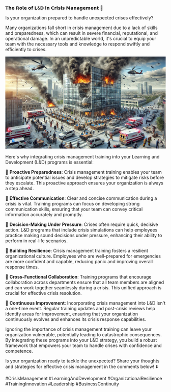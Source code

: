 𝗧𝗵𝗲 𝗥𝗼𝗹𝗲 𝗼𝗳 𝗟&𝗗 𝗶𝗻 𝗖𝗿𝗶𝘀𝗶𝘀 𝗠𝗮𝗻𝗮𝗴𝗲𝗺𝗲𝗻𝘁 🚨

Is your organization prepared to handle unexpected crises effectively?

Many organizations fall short in crisis management due to a lack of skills and preparedness, which can result in severe financial, reputational, and operational damage. In an unpredictable world, it's crucial to equip your team with the necessary tools and knowledge to respond swiftly and efficiently to crises.

![crisis](./images/013-ld.png)

Here's why integrating crisis management training into your Learning and Development (L&D) programs is essential:

📌 **Proactive Preparedness**: Crisis management training enables your team to anticipate potential issues and develop strategies to mitigate risks before they escalate. This proactive approach ensures your organization is always a step ahead.

📌 **Effective Communication**: Clear and concise communication during a crisis is vital. Training programs can focus on developing strong communication skills, ensuring that your team can convey critical information accurately and promptly.

📌 **Decision-Making Under Pressure**: Crises often require quick, decisive action. L&D programs that include crisis simulations can help employees practice making sound decisions under pressure, enhancing their ability to perform in real-life scenarios.

📌 **Building Resilience**: Crisis management training fosters a resilient organizational culture. Employees who are well-prepared for emergencies are more confident and capable, reducing panic and improving overall response times.

📌 **Cross-Functional Collaboration**: Training programs that encourage collaboration across departments ensure that all team members are aligned and can work together seamlessly during a crisis. This unified approach is crucial for effective crisis resolution.

📌 **Continuous Improvement**: Incorporating crisis management into L&D isn't a one-time event. Regular training updates and post-crisis reviews help identify areas for improvement, ensuring that your organization continuously evolves and enhances its crisis response capabilities.

Ignoring the importance of crisis management training can leave your organization vulnerable, potentially leading to catastrophic consequences. By integrating these programs into your L&D strategy, you build a robust framework that empowers your team to handle crises with confidence and competence.

Is your organization ready to tackle the unexpected? Share your thoughts and strategies for effective crisis management in the comments below! ⬇️

#CrisisManagement #LearningAndDevelopment #OrganizationalResilience #TrainingInnovation #Leadership #BusinessContinuity